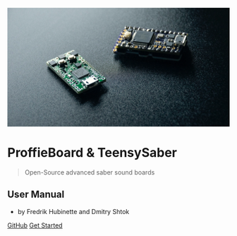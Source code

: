 ![logo](_media/proffie-cover-image.png)

# ProffieBoard & TeensySaber
> Open-Source advanced saber sound boards

## User Manual
- by Fredrik Hubinette and Dmitry Shtok

[GitHub](https://github.com/docsifyjs/docsify/)
[Get Started](#Introduction)